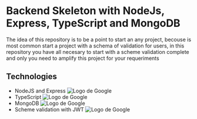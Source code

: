# **Backend Skeleton with NodeJs, Express, TypeScript and MongoDB**

The idea of this repository is to be a point to start an any project, becouse is most common start a project 
with a schema of validation for users, in this repository you have all necesary to start with a scheme validation complete
and only you need to amplify this project for your requeriments

## Technologies

* NodeJS and Express
![Logo de Google](https://www.jacobsoft.com.mx/wp-content/uploads/2020/04/node-js-736399_960_720-2.png)
* TypeScript
![Logo de Google](https://cdn.thenewstack.io/media/2022/01/10b88c68-typescript-logo.png)
* MongoDB
![Logo de Google](https://upload.wikimedia.org/wikipedia/commons/thumb/9/93/MongoDB_Logo.svg/2560px-MongoDB_Logo.svg.png)
* Scheme validation with JWT
![Logo de Google](http://jwt.io/img/logo-asset.svg)